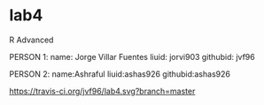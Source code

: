 # lab4
R Advanced

PERSON 1:
name: Jorge Villar Fuentes
liuid: jorvi903
githubid: jvf96

PERSON 2:
name:Ashraful
liuid:ashas926
githubid:ashas926

https://travis-ci.org/jvf96/lab4.svg?branch=master


